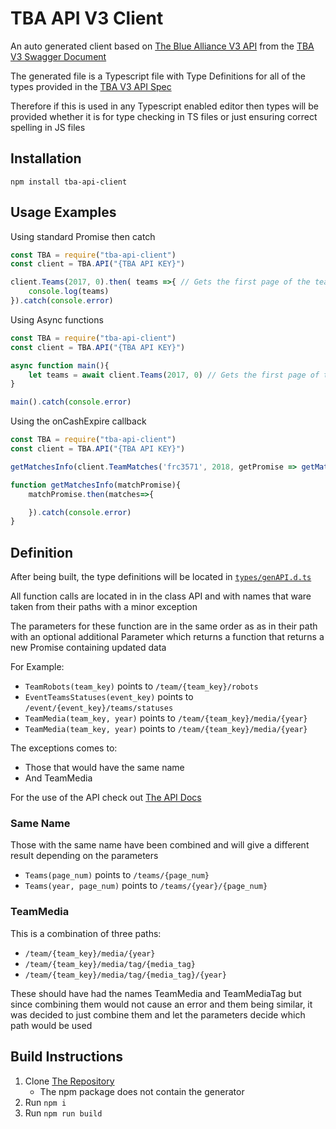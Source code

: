 # TBA API V3 Client

An auto generated client based on [The Blue Alliance V3 API](https://www.thebluealliance.com/apidocs/v3) from the [TBA V3 Swagger Document](https://www.thebluealliance.com/swagger/api_v3.json)

The generated file is a Typescript file with Type Definitions for all of the types provided in the [TBA V3 API Spec](https://www.thebluealliance.com/apidocs/v3)

Therefore if this is used in any Typescript enabled editor then types will be provided whether it is for type checking in TS files or just ensuring correct spelling in JS files

## Installation
```
npm install tba-api-client
```

## Usage Examples

Using standard Promise then catch
```ts
const TBA = require("tba-api-client")
const client = TBA.API("{TBA API KEY}")

client.Teams(2017, 0).then( teams =>{ // Gets the first page of the teams that were active in 2017
    console.log(teams)
}).catch(console.error)
```

Using Async functions
```ts
const TBA = require("tba-api-client")
const client = TBA.API("{TBA API KEY}")

async function main(){
    let teams = await client.Teams(2017, 0) // Gets the first page of the teams that were active in 2017
}

main().catch(console.error)

```

Using the onCashExpire callback
```ts
const TBA = require("tba-api-client")
const client = TBA.API("{TBA API KEY}")

getMatchesInfo(client.TeamMatches('frc3571', 2018, getPromise => getMatchesInfo(getPromise())))

function getMatchesInfo(matchPromise){
    matchPromise.then(matches=>{

    }).catch(console.error)
}

```
## Definition
After being built, the type definitions will be located in [`types/genAPI.d.ts`](https://github.com/rakusan2/tba-client-generator/blob/master/types/genAPI.d.ts)

All function calls are located in in the class API and with names that ware taken from their paths with a minor exception

The parameters for these function are in the same order as as in their path with an optional additional Parameter which returns a function that returns a new Promise containing updated data

For Example:
* `TeamRobots(team_key)` points to `/team/{team_key}/robots`
* `EventTeamsStatuses(event_key)` points to `/event/{event_key}/teams/statuses`
* `TeamMedia(team_key, year)` points to `/team/{team_key}/media/{year}`
* `TeamMedia(team_key, year)` points to `/team/{team_key}/media/{year}`

The exceptions comes to:
* Those that would have the same name
* And TeamMedia

For the use of the API check out [The API Docs](https://www.thebluealliance.com/apidocs/v3)

### Same Name
Those with the same name have been combined and will give a different result depending on the parameters
* `Teams(page_num)` points to `/teams/{page_num}`
* `Teams(year, page_num)` points to `/teams/{year}/{page_num}`

### TeamMedia
This is a combination of three paths:
* `/team/{team_key}/media/{year}`
* `/team/{team_key}/media/tag/{media_tag}`
* `/team/{team_key}/media/tag/{media_tag}/{year}`

These should have had the names TeamMedia and TeamMediaTag but since combining them would not cause an error and them being similar, it was decided to just combine them and let the parameters decide which path would be used

## Build Instructions
1. Clone [The Repository](https://github.com/rakusan2/tba-client-generator)
    * The npm package does not contain the generator
2. Run `npm i`
3. Run `npm run build`

